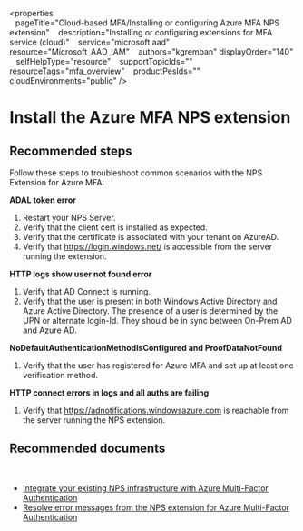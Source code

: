 <properties  
    pageTitle="Cloud-based MFA/Installing or configuring Azure MFA NPS extension" 
    description="Installing or configuring extensions for MFA service (cloud)" 
    service="microsoft.aad" 
    resource="Microsoft_AAD_IAM" 
    authors="kgremban" 
    displayOrder="140"
    selfHelpType="resource" 
    supportTopicIds=""
    resourceTags="mfa_overview"
    productPesIds="" 
    cloudEnvironments="public" 
 /> 

# Install the Azure MFA NPS extension

## **Recommended steps** 
Follow these steps to troubleshoot common scenarios with the NPS Extension for Azure MFA: 

**ADAL token error**

1. Restart your NPS Server. 
2. Verify that the client cert is installed as expected. 
3. Verify that the certificate is associated with your tenant on AzureAD. 
4. Verify that https://login.windows.net/ is accessible from the server running the extension. 

**HTTP logs show user not found error**

1. Verify that AD Connect is running. 
2. Verify that the user is present in both Windows Active Directory and Azure Active Directory. The presence of a user is determined by the UPN or alternate login-Id. They should be in sync between On-Prem AD and Azure AD. 

**NoDefaultAuthenticationMethodIsConfigured and ProofDataNotFound**

1. Verify that the user has registered for Azure MFA and set up at least one verification method. 

**HTTP connect errors in logs and all auths are failing**

1. Verify that https://adnotifications.windowsazure.com is reachable from the server running the NPS extension. 

## **Recommended documents** 
  
- [Integrate your existing NPS infrastructure with Azure Multi-Factor Authentication](https://docs.microsoft.com/azure/multi-factor-authentication/multi-factor-authentication-nps-extension) 
- [Resolve error messages from the NPS extension for Azure Multi-Factor Authentication](https://review.docs.microsoft.com/azure/multi-factor-authentication/multi-factor-authentication-nps-errors?branch=pr-en-us-10717)
